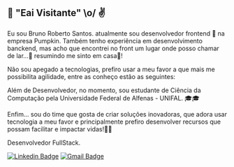 ## 🤙 "Eai Visitante" \o/ ✌️

Eu sou Bruno Roberto Santos. atualmente sou desenvolvedor frontend 🎒 na empresa Pumpkin. Também tenho experiência em desenvolvimento banckend, mas acho que encontrei no front um lugar onde posso chamar de lar...💙 resumindo me sinto em casa🏡!

Não sou apegado a tecnologias, prefiro usar a meu favor a que mais me possibilita agilidade, entre as conheço estão as seguintes:

Além de Desenvolvedor, no momento, sou estudante de Ciência da Computação pela Universidade Federal de Alfenas - UNIFAL. 🎓🎓

Enfim... sou do time que gosta de criar soluções inovadoras, que adora usar tecnologia a meu favor e principalmente prefiro desenvolver recursos que possam facilitar e impactar vidas!💙💙

Desenvolvedor FullStack.

[![Linkedin Badge](https://img.shields.io/badge/-Bruno%20Santos-00875f?style=flat-square&logo=Linkedin&logoColor=white&link=https://www.linkedin.com/in/diego-schell-fernandes/)](https://www.linkedin.com/in/rsbruno/) 
[![Gmail Badge](https://img.shields.io/badge/-rsbruno.cdc@gmail.com-00875f?style=flat-square&logo=Gmail&logoColor=white&link=mailto:rsbruno.cdc@gmail.com)](mailto:rsbruno.cdc@gmail.com)

